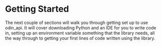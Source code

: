 # Getting Started

The next couple of sections will walk you through getting set up to use odin\_api. It will cover downloading Python and an IDE for you to write code in, setting up an environment variable something that the library needs, all the way through to getting your first lines of code written using the library.
